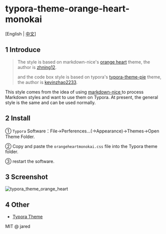 # typora-theme-orange-heart-monokai

[English | [中文](README_CN.md)]

## 1 Introduce

> The style is based on markdown-nice's [orange heart](https://preview.mdnice.com/themes/id/1) theme, the author is [zhning12](https://github.com/zhning12).
>
> and the code box style is based on typora's [typora-theme-pie](https://github.com/kevinzhao2233/typora-theme-pie) theme, the author is [kevinzhao2233](https://github.com/kevinzhao2233).

This style comes from the idea of using [markdown-nice ](https://github.com/mdnice/markdown-nice)to process Markdown styles and want to use them on Typora. At present, the general style is the same and can be used normally.

## 2 Install

① `Typora` Software：File->Perferences...(->Appearance)->Themes->Open Theme Folder.

② Copy and paste the `orangeheartmonokai.css` file into the Typora theme folder.

③ restart the software.

## 3 Screenshot

![typora_theme_orange_heart](https://mds-1303228113.cos.ap-chongqing.myqcloud.com/imgs/image-20210322112232652.png)

## 4 Other

- [Typora Theme](http://theme.typora.io/)

MIT @ jared
